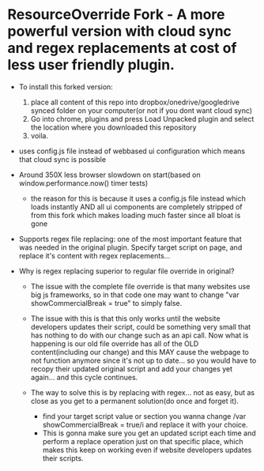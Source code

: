 # ResourceOverride Fork - A more powerful version with cloud sync and regex replacements at cost of less user friendly plugin.
* To install this forked version:
  1. place all content of this repo into dropbox/onedrive/googledrive synced folder on your computer(or not if you dont want cloud sync)
  2. Go into chrome, plugins and press Load Unpacked plugin and select the location where you downloaded this repository
  3. voila.
* uses config.js file instead of webbased ui configuration which means that cloud sync is possible
  
* Around 350X less browser slowdown on start(based on window.performance.now() timer tests)
  *   the reason for this is because it uses a config.js file instead which loads instantly AND all ui components are completely stripped of from this fork which makes loading much faster since all bloat is gone
*   Supports regex file replacing: one of the most important feature that was needed in the original plugin. Specify target script on page, and replace it's content with regex replacements...
  * Why is regex replacing superior to regular file override in original?
    * The issue with the complete file override is that many websites use big js frameworks, so in that code one may want to change "var showCommercialBreak = true" to simply false.
    * The issue with this is that this only works until the website developers updates their script, could be something very small that has nothing to do with our change such as an api call.
           Now what is happening is our old file override has all of the OLD content(including our change) and this MAY cause the webpage to not function anymore since it's not up to date...
           so you would have to recopy their updated original script and add your changes yet again... and this cycle continues.
          
    * The way to solve this is by replacing with regex... not as easy, but as close as you get to a permanent solution(do once and forget it).
      * find your target script value or section you wanna change /var showCommercialBreak = true/i and replace it with your choice.
      * This is gonna make sure you get an updated script each time and perform a replace operation just on that specific place, which makes
              this keep on working even if website developers updates their scripts.
              
